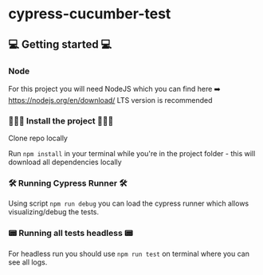 # cypress-cucumber-test

## 💻 Getting started 💻

### Node
For this project you will need NodeJS
which you can find here ➡️ https://nodejs.org/en/download/
LTS version is recommended

### 👨🏻‍💻 Install the project 👨🏻‍💻

Clone repo locally

Run `npm install` in your terminal while you're in the project folder - this will download all dependencies locally

### 🛠 Running Cypress Runner 🛠

Using script `npm run debug` you can load the cypress runner which allows visualizing/debug the tests.

###  📟 Running all tests headless 📟

For headless run you should use `npm run test` on terminal where you can see all logs.